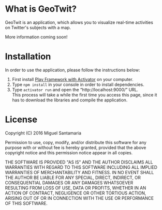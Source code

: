 # What is GeoTwit?
GeoTwit is an application, which allows you to visualize real-time activities on Twitter's subjects with a map.

More information coming soon!

# Installation
In order to use the application, please follow the instructions below:

1. First install [Play Framework with Activator](https://www.playframework.com/documentation/2.5.x/Installing) on your computer.
2. Type `npm install` in your console in order to install dependencies.
3. Type `activator run` and open the “http://localhost:9000/” URL.  
This process will take a while the first time you access this page, since it has to download the
libraries and compile the application.

# License
Copyright (C) 2016 Miguel Santamaria

Permission to use, copy, modify, and/or distribute this software for any
purpose with or without fee is hereby granted, provided that the above
copyright notice and this permission notice appear in all copies.

THE SOFTWARE IS PROVIDED "AS IS" AND THE AUTHOR DISCLAIMS ALL WARRANTIES
WITH REGARD TO THIS SOFTWARE INCLUDING ALL IMPLIED WARRANTIES OF
MERCHANTABILITY AND FITNESS. IN NO EVENT SHALL THE AUTHOR BE LIABLE FOR
ANY SPECIAL, DIRECT, INDIRECT, OR CONSEQUENTIAL DAMAGES OR ANY DAMAGES
WHATSOEVER RESULTING FROM LOSS OF USE, DATA OR PROFITS, WHETHER IN AN ACTION
OF CONTRACT, NEGLIGENCE OR OTHER TORTIOUS ACTION, ARISING OUT OF OR IN
CONNECTION WITH THE USE OR PERFORMANCE OF THIS SOFTWARE.
